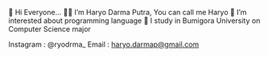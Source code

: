 👋 Hi Everyone...
👨‍💻 I’m Haryo Darma Putra, You can call me Haryo
👀 I’m interested about programming language
🏫 I study in Bumigora University on Computer Science major

Instagram : @ryodrma_
Email     : haryo.darmap@gmail.com
